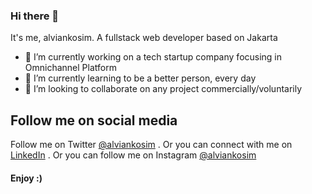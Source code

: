 ### Hi there 👋

It's me, alviankosim. A fullstack web developer based on Jakarta

- 🔭 I’m currently working on a tech startup company focusing in Omnichannel Platform
- 🌱 I’m currently learning to be a better person, every day
- 👯 I’m looking to collaborate on any project commercially/voluntarily

## Follow me on social media

Follow me on Twitter [@alviankosim](https://twitter.com/alviankosim)
. Or you can connect with me on [LinkedIn](https://www.linkedin.com/in/mochammad-alvian-k-78a371112/)
. Or you can follow me on Instagram [@alviankosim](https://www.instagram.com/alviankosim)

#### Enjoy :)

<!--
**alviankosim/alviankosim** is a ✨ _special_ ✨ repository because its `README.md` (this file) appears on your GitHub profile.

Here are some ideas to get you started:

- 🔭 I’m currently working on ...
- 🌱 I’m currently learning ...
- 👯 I’m looking to collaborate on ...
- 🤔 I’m looking for help with ...
- 💬 Ask me about ...
- 📫 How to reach me: ...
- 😄 Pronouns: ...
- ⚡ Fun fact: ...
-->
